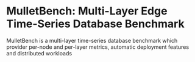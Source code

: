 # MulletBench: Multi-Layer Edge Time-Series Database Benchmark
MulletBench is a multi-layer time-series database benchmark which provider per-node and per-layer metrics, automatic deployment features and distributed workloads
